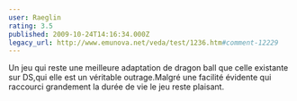 ```yaml
---
user: Raeglin
rating: 3.5
published: 2009-10-24T14:16:34.000Z
legacy_url: http://www.emunova.net/veda/test/1236.htm#comment-12229
---
```

Un jeu qui reste une meilleure adaptation de dragon ball que celle existante sur DS,qui elle est un véritable outrage.Malgré une facilité évidente qui raccourci grandement la durée de vie le jeu reste plaisant.